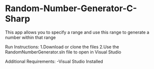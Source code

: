 # Random-Number-Generator-C-Sharp

This app allows you to specify a range and use this range to generate a number within that range

Run Instructions: 
1.Download or clone the files 
2.Use the RandomNumberGenerator.sln file to open in Visual Studio

Additional Requirements: 
-Visual Studio Installed
